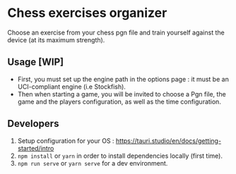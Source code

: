# Chess exercises organizer

Choose an exercise from your chess pgn file and train yourself against the device (at its maximum strength).

## Usage [WIP]

* First, you must set up the engine path in the options page : it must be an UCI-compliant engine (i.e Stockfish).
* Then when starting a game, you will be invited to choose a Pgn file, the game and the players configuration, as well as the time configuration.

## Developers

1. Setup configuration for your OS : https://tauri.studio/en/docs/getting-started/intro
2. `npm install` or `yarn` in order to install dependencies locally (first time).
4. `npm run serve` or `yarn serve` for a dev environment.